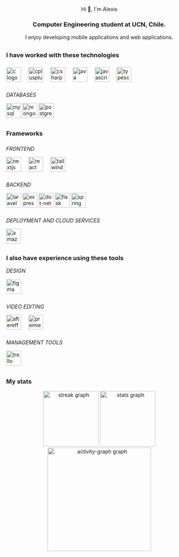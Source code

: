 <p align="center">Hi 👋, I'm Alexis</p>

<h3 align="center">Computer Engineering student at UCN, Chile.</h3>

<p align="center">I enjoy developing mobile applications and web applications.</p>

## 
<h3 align="left">I have worked with these technologies</h3>

###

<div align="left">
  <img src="https://cdn.jsdelivr.net/gh/devicons/devicon/icons/c/c-original.svg" height="40" alt="c logo"  />
  <img width="12" />
  <img src="https://cdn.jsdelivr.net/gh/devicons/devicon/icons/cplusplus/cplusplus-original.svg" height="40" alt="cplusplus logo"  />
  <img width="12" />
  <img src="https://cdn.jsdelivr.net/gh/devicons/devicon/icons/csharp/csharp-original.svg" height="40" alt="csharp logo"  />
  <img width="12" />
  <img src="https://cdn.jsdelivr.net/gh/devicons/devicon/icons/java/java-original.svg" height="40" alt="java logo"  />
  <img width="12" />
  <img src="https://cdn.jsdelivr.net/gh/devicons/devicon/icons/javascript/javascript-plain.svg" height="40" alt="javascript logo"  />
  <img width="12" />
  <img src="https://cdn.jsdelivr.net/gh/devicons/devicon/icons/typescript/typescript-original.svg" height="40" alt="typescript logo"  />

</div>

###

<i align="left">DATABASES</i>

<div  align="left">

  <img src="https://cdn.jsdelivr.net/gh/devicons/devicon/icons/mysql/mysql-original.svg" height="40" alt="mysql logo">
  <img src="https://skillicons.dev/icons?i=mongodb" height="40" alt="mongodb logo"  />
  <img src="https://cdn.jsdelivr.net/gh/devicons/devicon/icons/postgresql/postgresql-original.svg" height="40" alt="postgresql logo"  />
</div>


###

##
<h3 align="left">Frameworks</h3>

###

<i align="left">FRONTEND</i>
<div align="left">
  <img src="https://cdn.jsdelivr.net/gh/devicons/devicon/icons/nextjs/nextjs-original.svg" height="40" alt="nextjs logo"  />
  <img width="12" />
  <img src="https://cdn.jsdelivr.net/gh/devicons/devicon/icons/react/react-original.svg" height="40" alt="react logo"  />
  <img width="12" />
  <img src="https://cdn.simpleicons.org/tailwindcss/06B6D4" height="40" alt="tailwindcss logo"  />
</div>

###

<i align="left">BACKEND</i>


<div align="left">

  <img src="https://img.shields.io/badge/Laravel-FF2D20?logo=laravel&logoColor=white&style=for-the-badge" height="40" alt="laravel logo"  />
  <img src="https://img.shields.io/badge/Express-000000?logo=express&logoColor=white&style=for-the-badge" height="40" alt="express logo"  />
  <img src="https://img.shields.io/badge/.NET-512BD4?logo=dotnet&logoColor=white&style=for-the-badge" height="40" alt="dot-net logo"  />
  <img src="https://img.shields.io/badge/Flask-000000?logo=flask&logoColor=white&style=for-the-badge" height="40" alt="flask logo"  />
  <img src="https://img.shields.io/badge/Spring-6DB33F?logo=spring&logoColor=black&style=for-the-badge" height="40" alt="spring logo"  />
</div>

###
<i align="left">DEPLOYMENT AND CLOUD SERVICES</i>

<div align="left">
  <img src="https://skillicons.dev/icons?i=aws" height="40" alt="amazonwebservices logo"  />
</div>

###
##
<h3 align="left">I also have experience using these tools</h3>

<i align ="left">DESIGN</i>
<div align="left">
  <img src="https://cdn.jsdelivr.net/gh/devicons/devicon/icons/figma/figma-original.svg" height="40" alt="figma logo"  />
  <img width="12" />
</div>

###

<i align ="left">VIDEO EDITING</i>
<div align="left">
  <img src="https://cdn.jsdelivr.net/gh/devicons/devicon/icons/aftereffects/aftereffects-original.svg" height="40" alt="aftereffects logo"  />
  <img width="12" />
  <img src="https://cdn.jsdelivr.net/gh/devicons/devicon/icons/premierepro/premierepro-plain.svg" height="40" alt="premierepro logo"  />
  <img width="12" />
</div>

###

<i align ="left">MANAGEMENT TOOLS</i>
<div align="left">
  <img src="https://cdn.jsdelivr.net/gh/devicons/devicon/icons/trello/trello-plain.svg" height="40" alt="trello logo"  />
  <img width="12" />
</div>

###

##
<h3 align ="left">My stats</h3>
<div align="center">
  <img src="https://streak-stats.demolab.com?user=PointerLex&locale=en&mode=daily&theme=dark&hide_border=false&border_radius=5" height="150" alt="streak graph"  />
  <img src="https://github-readme-stats.vercel.app/api?username=PointerLex&hide_title=false&hide_rank=false&show_icons=true&include_all_commits=true&count_private=true&disable_animations=false&theme=dark&locale=en&hide_border=false&custom_title=My%20stats" height="150" alt="stats graph"  />
    <img src="https://github-readme-activity-graph.vercel.app/graph?username=PointerLex&radius=16&theme=github-dark&area=true&order=5&custom_title=Contributions&hide_border=true&hide_title=true" height="280" alt="activity-graph graph"  />
</div>

###
